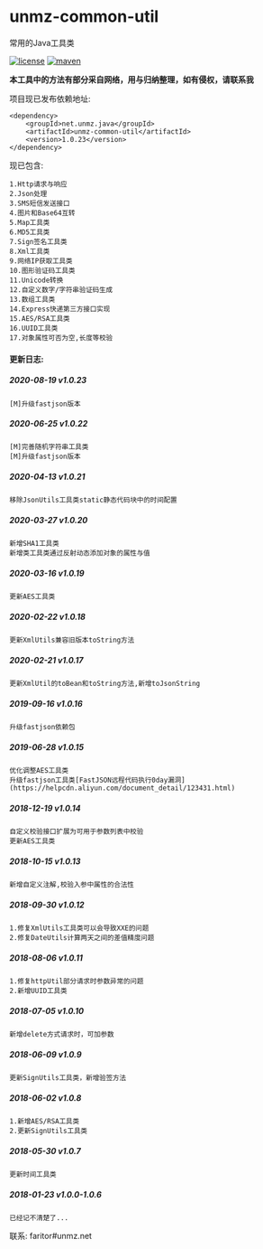 # unmz-common-util
常用的Java工具类

[![license](https://img.shields.io/github/license/FaritorKang/unmz-common-util.svg)](https://opensource.org/licenses/MIT)
[![maven](https://img.shields.io/maven-central/v/net.unmz.java/unmz-common-util.svg)](https://search.maven.org/artifact/net.unmz.java/unmz-common-util)


**本工具中的方法有部分采自网络，用与归纳整理，如有侵权，请联系我**

项目现已发布依赖地址:

    <dependency>
        <groupId>net.unmz.java</groupId>
        <artifactId>unmz-common-util</artifactId>
        <version>1.0.23</version>
    </dependency>

现已包含:

    1.Http请求与响应
    2.Json处理
    3.SMS短信发送接口
    4.图片和Base64互转
    5.Map工具类
    6.MD5工具类
    7.Sign签名工具类
    8.Xml工具类
    9.网络IP获取工具类
    10.图形验证码工具类
    11.Unicode转换
    12.自定义数字/字符串验证码生成
    13.数组工具类
    14.Express快递第三方接口实现
    15.AES/RSA工具类
    16.UUID工具类
    17.对象属性可否为空,长度等校验

#### 更新日志:

##### 2020-08-19 v1.0.23

    [M]升级fastjson版本

##### 2020-06-25 v1.0.22

    [M]完善随机字符串工具类
    [M]升级fastjson版本

##### 2020-04-13 v1.0.21

    移除JsonUtils工具类static静态代码块中的时间配置

##### 2020-03-27 v1.0.20
    
    新增SHA1工具类
    新增类工具类通过反射动态添加对象的属性与值

##### 2020-03-16 v1.0.19

    更新AES工具类

##### 2020-02-22 v1.0.18

    更新XmlUtils兼容旧版本toString方法

##### 2020-02-21 v1.0.17

    更新XmlUtil的toBean和toString方法,新增toJsonString

##### 2019-09-16 v1.0.16

    升级fastjson依赖包

##### 2019-06-28 v1.0.15

    优化调整AES工具类
    升级fastjson工具类[FastJSON远程代码执行0day漏洞](https://helpcdn.aliyun.com/document_detail/123431.html)


##### 2018-12-19 v1.0.14

    自定义校验接口扩展为可用于参数列表中校验
    更新AES工具类
    

##### 2018-10-15 v1.0.13

    新增自定义注解,校验入参中属性的合法性


##### 2018-09-30 v1.0.12

    1.修复XmlUtils工具类可以会导致XXE的问题
    2.修复DateUtils计算两天之间的差值精度问题

##### 2018-08-06 v1.0.11

    1.修复httpUtil部分请求时参数异常的问题
    2.新增UUID工具类


##### 2018-07-05 v1.0.10
    
    新增delete方式请求时，可加参数
        
##### 2018-06-09 v1.0.9
    
    更新SignUtils工具类，新增验签方法

##### 2018-06-02 v1.0.8

    1.新增AES/RSA工具类
    2.更新SignUtils工具类
    
##### 2018-05-30 v1.0.7
    
    更新时间工具类
    
##### 2018-01-23 v1.0.0-1.0.6

    已经记不清楚了...
    
    
联系:
faritor#unmz.net